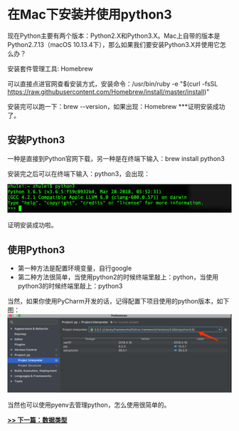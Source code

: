 # 在Mac下安装并使用python3

现在Python主要有两个版本：Python2.X和Python3.X。Mac上自带的版本是Python2.7.13（macOS 10.13.4下），那么如果我们要安装Python3.X并使用它怎么办？

<!-- more -->

安装套件管理工具: Homebrew

可以直接点进官网查看安装方式，安装命令：/usr/bin/ruby -e "$(curl -fsSL https://raw.githubusercontent.com/Homebrew/install/master/install)"



安装完可以跑一下：brew --version，如果出现：Homebrew ***证明安装成功了。

## 安装Python3

一种是直接到Python官网下载，另一种是在终端下输入：brew install python3



安装完之后可以在终端下输入：python3，会出现：

![python3安装成功](../images/python版本.png)

证明安装成功啦。

## 使用Python3

- 第一种方法是配置环境变量，自行google
- 第二种方法很简单，当使用python2的时候终端里敲上：python，当使用python3的时候终端里敲上：python3

当然，如果你使用PyCharm开发的话，记得配置下项目使用的python版本，如下图：
![PyCharm配置](../images/IDE配置.png)



当然也可以使用pyenv去管理python，怎么使用很简单的。

**[>> 下一篇：数据类型](https://github.com/Zzz468005600/python-study/blob/master/document/data_type.md)**